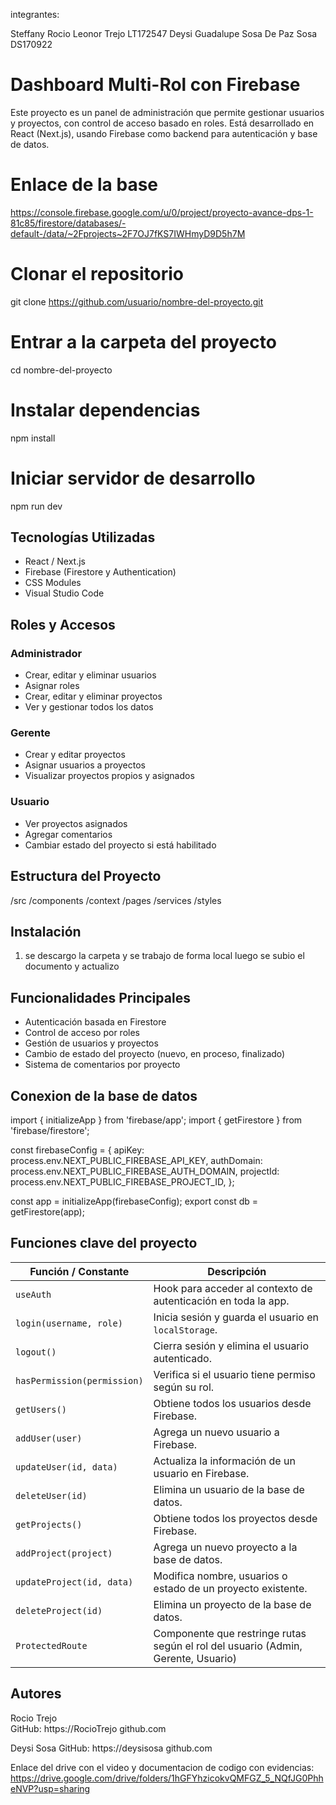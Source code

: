 integrantes:

Steffany Rocio Leonor Trejo      LT172547
Deysi Guadalupe Sosa De Paz Sosa  DS170922

# Dashboard Multi-Rol con Firebase

Este proyecto es un panel de administración que permite gestionar usuarios y proyectos, con control de acceso basado en roles. Está desarrollado en React (Next.js), usando Firebase como backend para autenticación y base de datos.

# Enlace de la base
https://console.firebase.google.com/u/0/project/proyecto-avance-dps-1-81c85/firestore/databases/-default-/data/~2Fprojects~2F7OJ7fKS7IWHmyD9D5h7M

# Clonar el repositorio
git clone https://github.com/usuario/nombre-del-proyecto.git

# Entrar a la carpeta del proyecto
cd nombre-del-proyecto

# Instalar dependencias
npm install

# Iniciar servidor de desarrollo
npm run dev

## Tecnologías Utilizadas

- React / Next.js
- Firebase (Firestore y Authentication)
- CSS Modules
- Visual Studio Code

## Roles y Accesos

### Administrador
- Crear, editar y eliminar usuarios
- Asignar roles
- Crear, editar y eliminar proyectos
- Ver y gestionar todos los datos

### Gerente
- Crear y editar proyectos
- Asignar usuarios a proyectos
- Visualizar proyectos propios y asignados

### Usuario
- Ver proyectos asignados
- Agregar comentarios
- Cambiar estado del proyecto si está habilitado

## Estructura del Proyecto
/src
  /components
  /context
  /pages
  /services
  /styles


## Instalación

1. se descargo la carpeta y se trabajo de forma local luego se subio el documento y actualizo

## Funcionalidades Principales

- Autenticación basada en Firestore
- Control de acceso por roles
- Gestión de usuarios y proyectos
- Cambio de estado del proyecto (nuevo, en proceso, finalizado)
- Sistema de comentarios por proyecto



## Conexion de la base de datos
import { initializeApp } from 'firebase/app';
import { getFirestore } from 'firebase/firestore';

const firebaseConfig = {
  apiKey: process.env.NEXT_PUBLIC_FIREBASE_API_KEY,
  authDomain: process.env.NEXT_PUBLIC_FIREBASE_AUTH_DOMAIN,
  projectId: process.env.NEXT_PUBLIC_FIREBASE_PROJECT_ID,
};

const app = initializeApp(firebaseConfig);
export const db = getFirestore(app);



## Funciones clave del proyecto

| Función / Constante        | Descripción                                                                 |
|----------------------------|-----------------------------------------------------------------------------|
| `useAuth`                  | Hook para acceder al contexto de autenticación en toda la app.              |
| `login(username, role)`    | Inicia sesión y guarda el usuario en `localStorage`.                       |
| `logout()`                 | Cierra sesión y elimina el usuario autenticado.                             |
| `hasPermission(permission)`| Verifica si el usuario tiene permiso según su rol.                         |
| `getUsers()`               | Obtiene todos los usuarios desde Firebase.                                  |
| `addUser(user)`            | Agrega un nuevo usuario a Firebase.                                         |
| `updateUser(id, data)`     | Actualiza la información de un usuario en Firebase.                         |
| `deleteUser(id)`           | Elimina un usuario de la base de datos.                                     |
| `getProjects()`            | Obtiene todos los proyectos desde Firebase.                                 |
| `addProject(project)`      | Agrega un nuevo proyecto a la base de datos.                                |
| `updateProject(id, data)`  | Modifica nombre, usuarios o estado de un proyecto existente.                |
| `deleteProject(id)`        | Elimina un proyecto de la base de datos.                                    |
| `ProtectedRoute`           | Componente que restringe rutas según el rol del usuario (Admin, Gerente, Usuario)



## Autores

Rocio Trejo  
GitHub: https://RocioTrejo github.com

Deysi Sosa
GitHub: https://deysisosa github.com

Enlace del drive con el video y documentacion de codigo con evidencias: https://drive.google.com/drive/folders/1hGFYhzicokvQMFGZ_5_NQfJG0PhheNVP?usp=sharing
